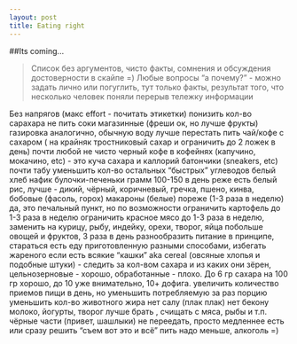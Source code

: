 ```yaml
---
layout: post
title: Eating right
---
```

 
##Its coming...
<blockquote class="block green-block">
 	<p>Список без аргументов, чисто факты, сомнения и обсуждения достоверности в скайпе =) Любые вопросы “а почему?” - можно задать лично или погуглить, тут только факты, результат того, что несколько человек поняли перерыв тележку информации</p>
</blockquote>

Без напрягов (макс effort - почитать этикетки)
понизить кол-во сарахара
не пить соки магазинные (фреши ок, но лучше фрукты)
газировка аналогично, обычную воду лучше
перестать пить чай/кофе с сахаром ( на крайняк тростниковый сахар и ограничить до 2 ложек в день)
почти любой не чисто черный кофе в кофейнях (капучино, мокачино, etc) - это куча сахара и каллорий
батончики (sneakers, etc) почти табу
уменьшить кол-во остальных “быстрых” углеводов
белый хлеб нафик
булочки-печеньки грамм 100-150 в день
реже есть белый рис, лучше - дикий, чёрный, коричневый, гречка, пшено, кинва, бобовые (фасоль, горох)
макароны (белые) пореже (1-3 раза в неделю)
да, это печальный пункт, но по возможности ограничить картофель до 1-3 раза в неделю
ограничить красное мясо до 1-3 раза в неделю, заменить на курицу, рыбу, индейку, орехи, творог, яйца
побольше овощей и фруктов, 3 раза в день
разнообразить питание в принципе, стараться есть еду приготовленную разными способами, избегать жареного
если есть всякие “кашки” aka cereal (овсяные хлопья и подобные штуки) - следить за кол-вом сахара и из каких они зёрен, цельнозерновые  - хорошо, обработанные - плохо. До 6 гр сахара на 100 гр хорошо, до 10 уже внимательно, 10+ дофига.
увеличить количество приемов пищи в день, но уменьшить потребляемую за раз порцию
уменьшить кол-во животного жира
нет салу (плак плак)
нет бекону
молоко, йогурты, творог лучше брать , счищать с мяса, рыбы и т.п. чёрные части (привет, шашлыки)
не переедать, просто медленнее есть или сразу решить “съем вот это и всё”
пить надо меньше, алкоголь =)
